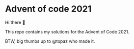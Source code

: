 # Advent of code 2021

Hi there 👋

This repo contains my solutions for the Advent of Code 2021.

BTW, big thumbs up to @topaz who made it.
